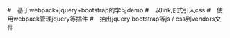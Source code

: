 #　基于webpack+jquery+bootstrap的学习demo
#　以link形式引入css
#　使用webpack管理jquery等插件
#　抽出jquery bootstrap等js / css到vendors文件